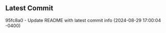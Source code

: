 
## Latest Commit
95fc8a0 - Update README with latest commit info (2024-08-29 17:00:04 -0400) <Yunxi-Zhou>
